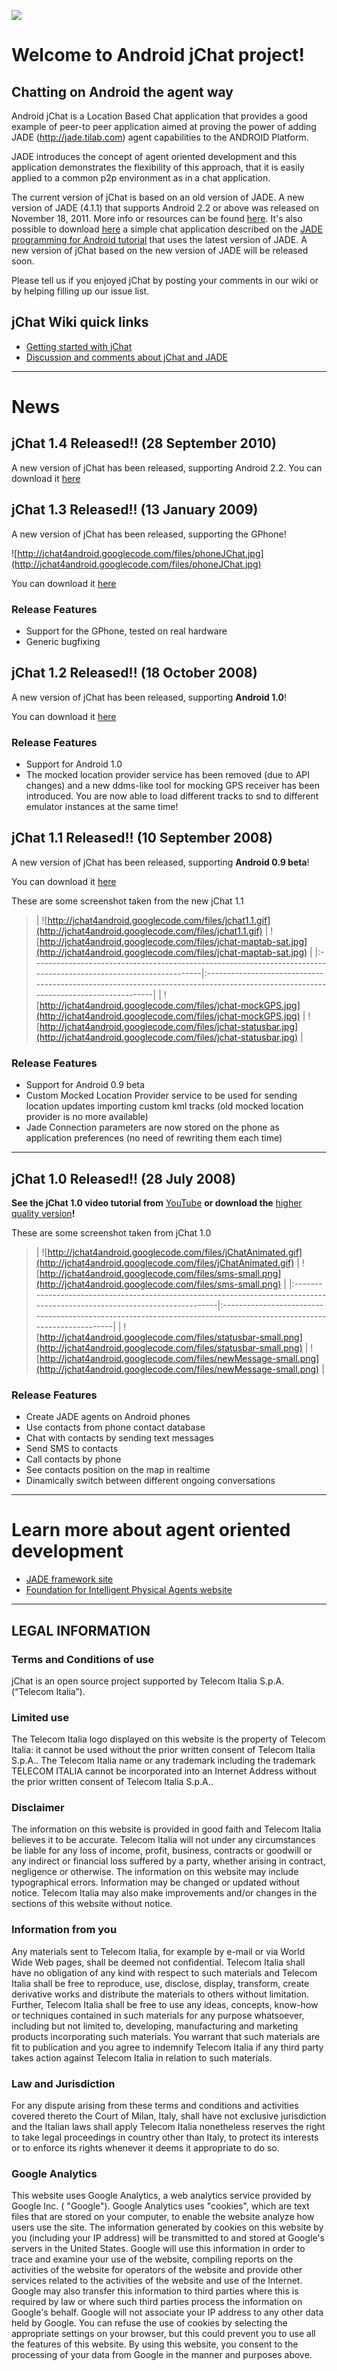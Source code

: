 [![](http://jchat4android.googlecode.com/files/logo_telecom_ef.gif)](http://www.telecomitalia.com?target=_blank)

# Welcome to Android jChat project! #

## Chatting on Android the agent way ##
Android jChat is a  Location Based Chat application that provides a good example of peer-to peer application aimed at proving the power of adding JADE (http://jade.tilab.com) agent capabilities to the ANDROID Platform.

JADE introduces the concept of agent oriented development and this application demonstrates the flexibility of this approach, that it is easily applied to a common p2p environment as in a chat application.

The current version of jChat is based on an old version of JADE. A new version of JADE (4.1.1) that supports Android 2.2 or above was released on November 18, 2011. More info or resources can be found [here](http://jade.tilab.com/news-art.php?id=51).
It's also possible to download [here](http://jade.tilab.com/resources/chatAndroid.zip) a simple chat application described on the [JADE programming for Android tutorial](http://jade.tilab.com/doc/tutorials/JadeAndroid-Programming-Tutorial.pdf) that uses the latest version of JADE.
A new version of jChat based on the new version of JADE will be released soon.

Please tell us if you enjoyed jChat by posting your comments in our wiki or by helping filling up our issue list.

## jChat Wiki quick links ##
  * [Getting started with jChat](WikiGettingStarted.md)
  * [Discussion and comments about jChat and JADE](WikiJChatDiscussion.md)





---


# News #
## jChat 1.4 Released!! (28 September 2010) ##
A new  version of jChat has been released, supporting Android 2.2.
You can download it [here](http://jchat4android.googlecode.com/files/jChat1.4.zip)

## jChat 1.3 Released!! (13 January 2009) ##
A new  version of jChat has been released, supporting the GPhone!

![http://jchat4android.googlecode.com/files/phoneJChat.jpg](http://jchat4android.googlecode.com/files/phoneJChat.jpg)

You can download it [here](http://jchat4android.googlecode.com/files/jChat1.3.zip)

### Release Features ###
  * Support for the GPhone, tested on real hardware
  * Generic bugfixing


## jChat 1.2 Released!! (18 October 2008) ##
A new version of jChat has been released, supporting **Android 1.0**!

You can download it [here](http://jchat4android.googlecode.com/files/jChat1.2.zip)

### Release Features ###
  * Support for Android 1.0
  * The mocked location provider service has been removed (due to API changes) and a new ddms-like tool for mocking GPS receiver has been introduced. You are now able to load different tracks to snd to different emulator instances at the same time!


## jChat 1.1 Released!! (10 September 2008) ##
A new version of jChat has been released, supporting **Android 0.9 beta**!

You can download it [here](http://jchat4android.googlecode.com/files/jChat1.1.zip)

These are some screenshot taken from the new jChat 1.1

> | ![http://jchat4android.googlecode.com/files/jchat1.1.gif](http://jchat4android.googlecode.com/files/jchat1.1.gif) | ![http://jchat4android.googlecode.com/files/jchat-maptab-sat.jpg](http://jchat4android.googlecode.com/files/jchat-maptab-sat.jpg) |
|:------------------------------------------------------------------------------------------------------------------|:----------------------------------------------------------------------------------------------------------------------------------|
> | ![http://jchat4android.googlecode.com/files/jchat-mockGPS.jpg](http://jchat4android.googlecode.com/files/jchat-mockGPS.jpg) | ![http://jchat4android.googlecode.com/files/jchat-statusbar.jpg](http://jchat4android.googlecode.com/files/jchat-statusbar.jpg)   |


### Release Features ###
  * Support for Android 0.9 beta
  * Custom Mocked Location Provider service to be used for sending location updates importing custom kml tracks (old mocked location provider is no more available)
  * Jade Connection parameters are now stored on the phone as application preferences (no need of rewriting them each time)


---


## jChat 1.0 Released!! (28 July 2008) ##

**See the jChat 1.0 video tutorial from** [YouTube](http://www.youtube.com/watch?v=cn0kp_QkJuI) **or download the** [higher quality version](http://jchat4android.googlecode.com/files/jChatwmv.wmv)**!**


These are some screenshot taken from jChat 1.0

> | ![http://jchat4android.googlecode.com/files/jChatAnimated.gif](http://jchat4android.googlecode.com/files/jChatAnimated.gif) | ![http://jchat4android.googlecode.com/files/sms-small.png](http://jchat4android.googlecode.com/files/sms-small.png) |
|:----------------------------------------------------------------------------------------------------------------------------|:--------------------------------------------------------------------------------------------------------------------|
> | ![http://jchat4android.googlecode.com/files/statusbar-small.png](http://jchat4android.googlecode.com/files/statusbar-small.png) | ![http://jchat4android.googlecode.com/files/newMessage-small.png](http://jchat4android.googlecode.com/files/newMessage-small.png) |

### Release Features ###
  * Create JADE agents on Android phones
  * Use contacts from phone contact database
  * Chat with contacts by sending text messages
  * Send SMS to contacts
  * Call contacts by phone
  * See contacts position on the map in realtime
  * Dinamically switch between different ongoing conversations


---


# Learn more about agent oriented development #
  * [JADE framework site](http://jade.tilab.com)
  * [Foundation for Intelligent Physical Agents website](http://www.fipa.org)



---

## LEGAL INFORMATION ##

### Terms and Conditions of use ###
jChat is an open source project supported by Telecom Italia S.p.A. (“Telecom Italia”).

### Limited use ###
The Telecom Italia logo displayed on this website is the property of Telecom Italia: it cannot be used without the prior written consent of Telecom Italia S.p.A.. The Telecom Italia name or any trademark including the trademark TELECOM ITALIA cannot be incorporated into an Internet Address without the prior written consent of Telecom Italia S.p.A..

### Disclaimer ###
The information on this website is provided in good faith and Telecom Italia believes it to be accurate. Telecom Italia will not under any circumstances be liable for any loss of income, profit, business, contracts or goodwill or any indirect or financial loss suffered by a party, whether arising in contract, negligence or otherwise. The information on this website may include typographical errors. Information may be changed or updated without notice. Telecom Italia may also make improvements and/or changes in the sections of this website without notice.

### Information from you ###
Any materials sent to Telecom Italia, for example by e-mail or via World Wide Web pages, shall be deemed not confidential. Telecom Italia shall have no obligation of any kind with respect to such materials and Telecom Italia shall be free to reproduce, use, disclose, display, transform, create derivative works and distribute the materials to others without limitation. Further, Telecom Italia shall be free to use any ideas, concepts, know-how or techniques contained in such materials for any purpose whatsoever, including but not limited to, developing, manufacturing and marketing products incorporating such materials. You warrant that such materials are fit to publication and you agree to indemnify Telecom Italia if any third party takes action against Telecom Italia in relation to such materials.

### Law and Jurisdiction ###
For any dispute arising from these terms and conditions and activities covered thereto the Court of Milan, Italy, shall have not exclusive jurisdiction and the Italian laws shall apply Telecom Italia nonetheless reserves the right to take legal proceedings in country other than Italy, to protect its interests or to enforce its rights whenever it deems it appropriate to do so.

### Google Analytics ###
This website uses Google Analytics, a web analytics service provided by Google Inc. ( "Google"). Google Analytics uses "cookies", which are text files that are stored on your computer, to enable the website analyze how users use the site. The information generated by cookies on this website by you (including your IP address) will be transmitted to and stored at Google's servers in the United States. Google will use this information in order to trace and examine your use of the website, compiling reports on the activities of the website for operators of the website and provide other services related to the activities of the website and use of the Internet. Google may also transfer this information to third parties where this is required by law or where such third parties process the information on Google's behalf. Google will not associate your IP address to any other data held by Google. You can refuse the use of cookies by selecting the appropriate settings on your browser, but this could prevent you to use all the features of this website. By using this website, you consent to the processing of your data from Google in the manner and purposes above.
